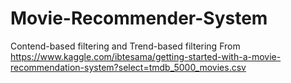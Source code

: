 # Movie-Recommender-System
Contend-based filtering and Trend-based filtering
From https://www.kaggle.com/ibtesama/getting-started-with-a-movie-recommendation-system?select=tmdb_5000_movies.csv
